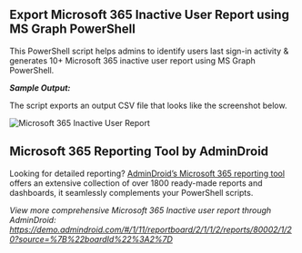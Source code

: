 ## Export Microsoft 365 Inactive User Report using MS Graph PowerShell

This PowerShell script helps admins to identify users last sign-in activity & generates 10+ Microsoft 365 inactive user report using MS Graph PowerShell.

***Sample Output:*** 

The script exports an output CSV file that looks like the screenshot below. 

![Microsoft 365 Inactive User Report](https://o365reports.com/wp-content/uploads/2023/06/Microsoft-365-inactive-user-report-using-MS-graph-PowerShell-1.png?v=1705575958)

## Microsoft 365 Reporting Tool by AdminDroid 

Looking for detailed reporting? [AdminDroid’s Microsoft 365 reporting tool](https://admindroid.com/?src=GitHub) offers an extensive collection of over 1800 ready-made reports and dashboards, it seamlessly complements your PowerShell scripts.

*View more comprehensive Microsoft 365 Inactive user report through AdminDroid: <https://demo.admindroid.com/#/1/11/reportboard/2/1/1/2/reports/80002/1/20?source=%7B%22boardId%22%3A2%7D>*  



